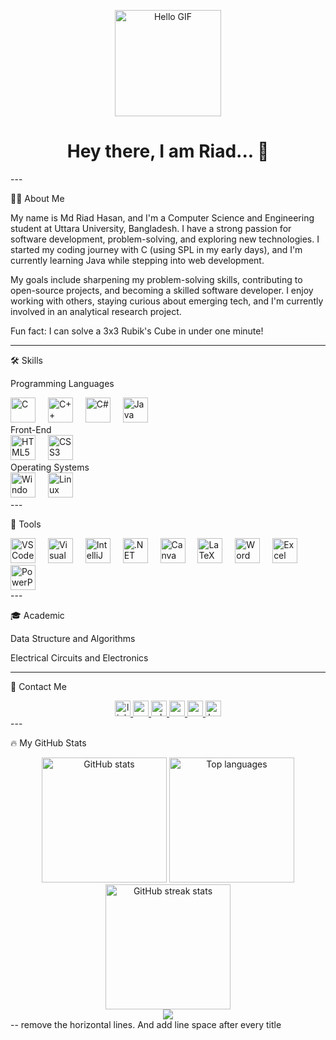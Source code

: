 <p align="center">  
  <img src="https://media.giphy.com/media/3o7TKGAJ7CLp95cNI4/giphy.gif" height="170" alt="Hello GIF">  
</p>  <h1 align="center">Hey there, I am Riad... 👋</h1>  
---

👨‍💻 About Me

My name is Md Riad Hasan, and I'm a Computer Science and Engineering student at Uttara University, Bangladesh. I have a strong passion for software development, problem-solving, and exploring new technologies. I started my coding journey with C (using SPL in my early days), and I'm currently learning Java while stepping into web development.

My goals include sharpening my problem-solving skills, contributing to open-source projects, and becoming a skilled software developer. I enjoy working with others, staying curious about emerging tech, and I'm currently involved in an analytical research project.

Fun fact: I can solve a 3x3 Rubik's Cube in under one minute!


---

🛠 Skills

Programming Languages


<div align="left">  
  <img src="https://cdn.jsdelivr.net/gh/devicons/devicon/icons/c/c-original.svg" height="40" alt="C" />  
  <img width="12" />  
  <img src="https://cdn.jsdelivr.net/gh/devicons/devicon/icons/cplusplus/cplusplus-original.svg" height="40" alt="C++" />  
  <img width="12" />  
  <img src="https://cdn.jsdelivr.net/gh/devicons/devicon/icons/csharp/csharp-original.svg" height="40" alt="C#" />  
  <img width="12" />  
  <img src="https://cdn.jsdelivr.net/gh/devicons/devicon/icons/java/java-original.svg" height="40" alt="Java" />  
</div>  Front-End


<div align="left">  
  <img src="https://cdn.jsdelivr.net/gh/devicons/devicon/icons/html5/html5-original.svg" height="40" alt="HTML5" />  
  <img width="12" />  
  <img src="https://cdn.jsdelivr.net/gh/devicons/devicon/icons/css3/css3-original.svg" height="40" alt="CSS3" />  
</div>  Operating Systems


<div align="left">  
  <img src="https://cdn.jsdelivr.net/gh/devicons/devicon/icons/windows8/windows8-original.svg" height="40" alt="Windows" />  
  <img width="12" />  
  <img src="https://cdn.jsdelivr.net/gh/devicons/devicon/icons/linux/linux-original.svg" height="40" alt="Linux" />  
</div>  
---

🧰 Tools

<div align="left">  
  <img src="https://cdn.jsdelivr.net/gh/devicons/devicon/icons/vscode/vscode-original.svg" height="40" alt="VS Code" />  
  <img width="12" />  
  <img src="https://cdn.jsdelivr.net/gh/devicons/devicon/icons/visualstudio/visualstudio-plain.svg" height="40" alt="Visual Studio" />  
  <img width="12" />  
  <img src="https://cdn.jsdelivr.net/gh/devicons/devicon/icons/intellij/intellij-original.svg" height="40" alt="IntelliJ" />  
  <img width="12" />  
  <img src="https://cdn.jsdelivr.net/gh/devicons/devicon/icons/dot-net/dot-net-original.svg" height="40" alt=".NET" />  
  <img width="12" />  
  <img src="https://cdn.jsdelivr.net/gh/devicons/devicon/icons/canva/canva-original.svg" height="40" alt="Canva" />  
  <img width="12" />  
  <img src="https://cdn.jsdelivr.net/gh/devicons/devicon/icons/latex/latex-original.svg" height="40" alt="LaTeX" />  
  <img width="12" />  
  <img src="https://img.icons8.com/color/48/000000/microsoft-word-2019.png" height="40" alt="Word" />  
  <img width="12" />  
  <img src="https://img.icons8.com/color/48/000000/microsoft-excel-2019--v1.png" height="40" alt="Excel" />  
  <img width="12" />  
  <img src="https://img.icons8.com/color/48/000000/microsoft-powerpoint-2019.png" height="40" alt="PowerPoint" />  
</div>  
---

🎓 Academic

Data Structure and Algorithms

Electrical Circuits and Electronics



---

📩 Contact Me

<div align="center">  
  <a href="https://www.linkedin.com/in/404mrh/" target="_blank" rel="noopener noreferrer">  
    <img src="https://img.shields.io/static/v1?message=LinkedIn&logo=linkedin&label=&color=0077B5&logoColor=white&labelColor=&style=for-the-badge" height="25" alt="linkedin logo" />  
  </a>  
  <a href="mailto:mdriadhasan2003@gmail.com" target="_blank" rel="noopener noreferrer">  
    <img src="https://img.shields.io/static/v1?message=Gmail&logo=gmail&label=&color=D14836&logoColor=white&labelColor=&style=for-the-badge" height="25" alt="gmail logo" />  
  </a>  
  <a href="https://wa.me/8801843479599" target="_blank" rel="noopener noreferrer">  
    <img src="https://img.shields.io/static/v1?message=Whatsapp&logo=whatsapp&label=&color=25D366&logoColor=white&labelColor=&style=for-the-badge" height="25" alt="whatsapp logo" />  
  </a>  
  <a href="https://www.youtube.com/@BriefClipswithRiad" target="_blank" rel="noopener noreferrer">  
    <img src="https://img.shields.io/static/v1?message=Youtube&logo=youtube&label=&color=FF0000&logoColor=white&labelColor=&style=for-the-badge" height="25" alt="youtube logo" />  
  </a>   
  <a href="https://codeforces.com/profile/mrh_404" target="_blank" rel="noopener noreferrer">  
    <img src="https://img.shields.io/static/v1?message=Codeforces&logo=codeforces&label=&color=1F8ACB&logoColor=white&labelColor=&style=for-the-badge" height="25" alt="codeforces logo" />  
  </a>  
  <a href="https://www.hackerrank.com/mrh404" target="_blank" rel="noopener noreferrer">  
    <img src="https://img.shields.io/static/v1?message=HackerRank&logo=hackerrank&label=&color=2EC866&logoColor=white&labelColor=&style=for-the-badge" height="25" alt="hackerrank logo" />  
  </a>  
</div>  
---

🔥 My GitHub Stats

<div align="center">  
  <img src="https://github-readme-stats.vercel.app/api?username=Mrh-Script&show_icons=true&theme=radical&hide_border=false&count_private=true" height="200" alt="GitHub stats" />  
  <img src="https://github-readme-stats.vercel.app/api/top-langs/?username=Mrh-Script&layout=compact&theme=radical&hide_border=false" height="200" alt="Top languages" />  
  <img src="https://github-readme-streak-stats.herokuapp.com/?user=Mrh-Script&theme=radical&hide_border=false" height="200" alt="GitHub streak stats" />  
</div>  <div align="center">  
  <img src="https://visitor-badge.laobi.icu/badge?page_id=Mrh-Script.Mrh-Script" />  
</div>  -- remove the horizontal lines. And add line space after every title

